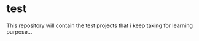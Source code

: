 test
====

This repository will contain the test projects that i keep taking for learning purpose...


